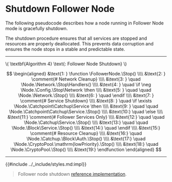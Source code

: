 $$
\newcommand \function {\textbf{function }}
\newcommand \return {\textbf{return }}
\newcommand \endfunction {\textbf{end function}}
\newcommand \if {\textbf{if }}
\newcommand \else {\textbf{else}}
\newcommand \then {\textbf{ then}}
\newcommand \endif {\textbf{end if}}
\newcommand \comment {\qquad \small \textsf}
\newcommand \Node {\mathrm{node}}
\newcommand \FollowerNode {\mathrm{FollowerlNode}}
\newcommand \Stop {\mathrm{Stop}}
\newcommand \Handlers {\mathrm{Handlers}}
\newcommand \Network {\mathrm{Network}}
\newcommand \Config {\mathrm{nodeConfig}}
\newcommand \Catchup {\mathrm{Catchup}}
\newcommand \Catchpoint {\mathrm{Catchpoint}}
\newcommand \Service {\mathrm{Service}}
\newcommand \Block {\mathrm{Block}}
\newcommand \Auth {\mathrm{Authenticator}}
\newcommand \CryptoPool {\mathrm{CryptoPool}}
$$

# Shutdown Follower Node

The following pseudocode describes how a node running in Follower Node mode is gracefully
shutdown.

The shutdown procedure ensures that all services are stopped and resources are properly
deallocated. This prevents data corruption and ensures the node stops in a stable
and predictable state.

---

\\( \textbf{Algorithm 4} \text{: Follower Node Shutdown} \\)

$$
\begin{aligned}
&\text{1: } \function \FollowerNode.\Stop() \\\\
&\text{2: } \comment{# Network Cleanup} \\\\
&\text{3: } \quad \Node.\Network.\Stop\Handlers() \\\\
&\text{4: } \quad \if \neg \Node.\Config.\Stop\Network \then \\\\
&\text{5: } \quad \quad \Node.\Network.\Stop() \\\\
&\text{6: } \quad \endif \\\\
&\text{7: } \comment{# Service Shutdown} \\\\
&\text{8: } \quad \if \exists \Node.\Catchpoint\Catchup\Service \then \\\\
&\text{9: } \quad \quad \Node.\Catchpoint\Catchup\Service.\Stop() \\\\
&\text{10:} \quad \else \\\\
&\text{11:} \comment{# Follower Services Only} \\\\
&\text{12:} \quad \quad \Node.\Catchup\Service.\Stop() \\\\
&\text{13:} \quad \quad \Node.\Block\Service.\Stop() \\\\
&\text{14:} \quad \endif \\\\
&\text{15:} \comment{# Resource Cleanup} \\\\
&\text{16:} \quad \Node.\Catchup.\Block\Auth.\Stop() \\\\
&\text{17:} \quad \Node.\CryptoPool.\mathrm{lowPriority}.\Stop() \\\\
&\text{18:} \quad \Node.\CryptoPool.\Stop() \\\\
&\text{19:} \endfunction
\end{aligned}
$$

---

{{#include ../_include/styles.md:impl}}
> Follower node shutdown [reference implementation](https://github.com/algorand/go-algorand/blob/df0613a04432494d0f437433dd1efd02481db838/node/follower_node.go#L211-L229).